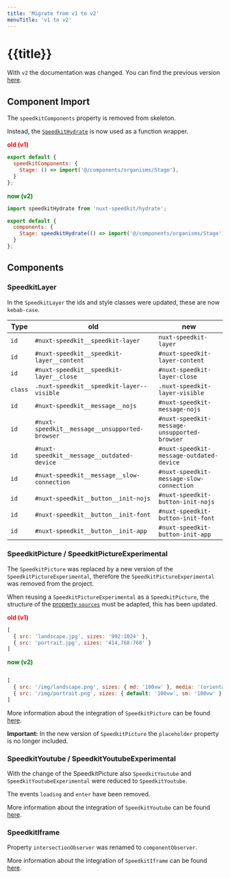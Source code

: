 ```yaml
---
title: 'Migrate from v1 to v2'
menuTitle: 'v1 to v2'
---
```

# {{title}}

With `v2` the documentation was changed. You can find the previous version [here](https://nuxt-speedkit.grabarzundpartner.dev/v1/).

## Component Import

The `speedkitComponents` property is removed from skeleton.

Instead, the [`SpeedkitHydrate`](/usage#import-components) is now used as a function wrapper.

**<span style="color: red;">old (v1)</span>**

````js
export default {
  speedkitComponents: {
    Stage: () => import('@/components/organisms/Stage'),
  }
};
````

**<span style="color: green;">now (v2)</span>**

````js
import speedkitHydrate from 'nuxt-speedkit/hydrate';

export default {
  components: {
    Stage: speedkitHydrate(() => import('@/components/organisms/Stage')),
  }
};
````

## Components

### SpeedkitLayer

In the `SpeedkitLayer` the ids and style classes were updated, these are now `kebab-case`.

| Type    | old                                            | new                                          |
| ------- | ---------------------------------------------- | -------------------------------------------- |
| `id`    | `#nuxt-speedkit__speedkit-layer`               | `nuxt-speedkit-layer`                        |
| `id`    | `#nuxt-speedkit__speedkit-layer__content`      | `#nuxt-speedkit-layer-content`               |
| `id`    | `#nuxt-speedkit__speedkit-layer__close`        | `#nuxt-speedkit-layer-close`                 |
| `class` | `.nuxt-speedkit__speedkit-layer--visible`      | `.nuxt-speedkit-layer-visible`               |
| `id`    | `#nuxt-speedkit__message__nojs`                | `#nuxt-speedkit-message-nojs`                |
| `id`    | `#nuxt-speedkit__message__unsupported-browser` | `#nuxt-speedkit-message-unsupported-browser` |
| `id`    | `#nuxt-speedkit__message__outdated-device`     | `#nuxt-speedkit-message-outdated-device`     |
| `id`    | `#nuxt-speedkit__message__slow-connection`     | `#nuxt-speedkit-message-slow-connection`     |
| `id`    | `#nuxt-speedkit__button__init-nojs`            | `#nuxt-speedkit-button-init-nojs`            |
| `id`    | `#nuxt-speedkit__button__init-font`            | `#nuxt-speedkit-button-init-font`            |
| `id`    | `#nuxt-speedkit__button__init-app`             | `#nuxt-speedkit-button-init-app`             |

### SpeedkitPicture / SpeedkitPictureExperimental

The `SpeedkitPicture` was replaced by a new version of the `SpeedkitPictureExperimental`, therefore the `SpeedkitPictureExperimental` was removed from the project.

When reusing a `SpeedkitPictureExperimental` as a `SpeedkitPicture`, the structure of the [property `sources`](/components/speedkit-picture#sources) must be adapted, this has been updated.

**<span style="color: red;">old (v1)</span>**

````js
[ 
  { src: 'landscape.jpg', sizes: '992:1024' },
  { src: 'portrait.jpg', sizes: '414,768:768' }
]
````

**<span style="color: green;">now (v2)</span>**

````js

[
  { src: '/img/landscape.png', sizes: { md: '100vw' }, media: '(orientation: landscape)' },
  { src: '/img/portrait.png', sizes: { default: '100vw', sm: '100vw' }, media: '(orientation: portrait)' }
]
````

More information about the integration of `SpeedkitPicture` can be found [here](/components/speedkit-picture).

<alert type="warning">**Important:** In the new version of `SpeedkitPicture` the `placeholder` property is no longer included.</alert>

### SpeedkitYoutube / SpeedkitYoutubeExperimental

With the change of the SpeedkitPicture also `SpeedkitYoutube` and `SpeedkitYoutubeExperimental` were reduced to `SpeedkitYoutube`.

The events `loading` and `enter` have been removed.

More information about the integration of `SpeedkitYoutube` can be found [here](/components/speedkit-youtube).

### SpeedkitIframe

Property `intersectionObserver` was renamed to `componentObserver`.

More information about the integration of `SpeedkitIframe` can be found [here](/components/speedkit-iframe).
